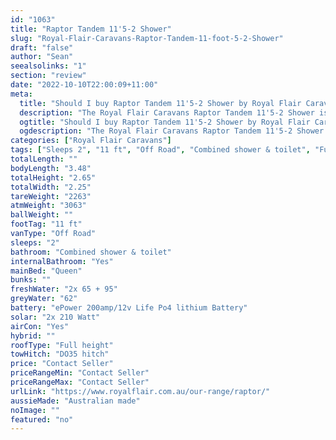 ```yaml
---
id: "1063"
title: "Raptor Tandem 11'5-2 Shower"
slug: "Royal-Flair-Caravans-Raptor-Tandem-11-foot-5-2-Shower"
draft: "false"
author: "Sean"
seealsolinks: "1"
section: "review"
date: "2022-10-10T22:00:09+11:00"
meta:
  title: "Should I buy Raptor Tandem 11'5-2 Shower by Royal Flair Caravans?"
  description: "The Royal Flair Caravans Raptor Tandem 11'5-2 Shower is classed as Off Road, and sleeps 2 people. It is Australian made and comes in at 11 ft. It generally has Combined shower & toilet."
  ogtitle: "Should I buy Raptor Tandem 11'5-2 Shower by Royal Flair Caravans?"
  ogdescription: "The Royal Flair Caravans Raptor Tandem 11'5-2 Shower is classed as Off Road, and sleeps 2 people. It is Australian made and comes in at 11 ft. It generally has Combined shower & toilet."
categories: ["Royal Flair Caravans"]
tags: ["Sleeps 2", "11 ft", "Off Road", "Combined shower & toilet", "Full height", "Price Unknown"]
totalLength: ""
bodyLength: "3.48"
totalHeight: "2.65"
totalWidth: "2.25"
tareWeight: "2263"
atmWeight: "3063"
ballWeight: ""
footTag: "11 ft"
vanType: "Off Road"
sleeps: "2"
bathroom: "Combined shower & toilet"
internalBathroom: "Yes"
mainBed: "Queen"
bunks: ""
freshWater: "2x 65 + 95"
greyWater: "62"
battery: "ePower 200amp/12v Life Po4 lithium Battery"
solar: "2x 210 Watt"
airCon: "Yes"
hybrid: ""
roofType: "Full height"
towHitch: "DO35 hitch"
price: "Contact Seller"
priceRangeMin: "Contact Seller"
priceRangeMax: "Contact Seller"
urlLink: "https://www.royalflair.com.au/our-range/raptor/"
aussieMade: "Australian made"
noImage: ""
featured: "no"
---
```

